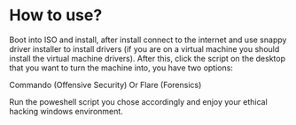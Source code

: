 # How to use?

Boot into ISO and install, after install connect to the internet and use snappy driver installer to install drivers (if you are on a virtual machine you should install the virtual machine drivers). After this, click the script on the desktop that you want to turn the machine into, you have two options:

Commando (Offensive Security) Or Flare (Forensics)

Run the poweshell script you chose accordingly and enjoy your ethical hacking windows environment.
